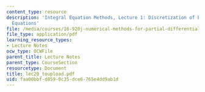 ```yaml
---
content_type: resource
description: 'Integral Equation Methods, Lecture 1: Discretization of Boundary Integral
  Equations'
file: /media/courses/16-920j-numerical-methods-for-partial-differential-equations-sma-5212-spring-2003/faa00bbfd8590c35dce6765e4dd9ab1d_lec20_toupload.pdf
file_type: application/pdf
learning_resource_types:
- Lecture Notes
ocw_type: OCWFile
parent_title: Lecture Notes
parent_type: CourseSection
resourcetype: Document
title: lec20_toupload.pdf
uid: faa00bbf-d859-0c35-dce6-765e4dd9ab1d
---
```

